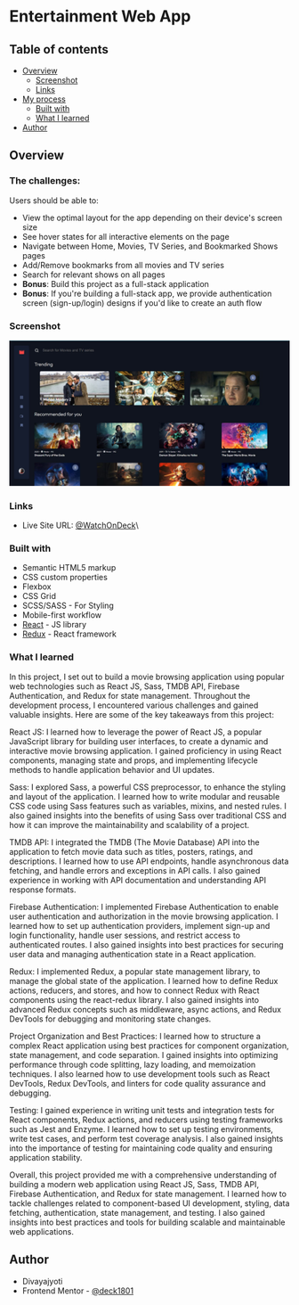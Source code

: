 # Entertainment Web App


## Table of contents

- [Overview](#overview)
  - [Screenshot](#screenshot)
  - [Links](#links)
- [My process](#my-process)
  - [Built with](#built-with)
  - [What I learned](#what-i-learned)
- [Author](#author)



## Overview

### The challenges:

Users should be able to:

- View the optimal layout for the app depending on their device's screen size
- See hover states for all interactive elements on the page
- Navigate between Home, Movies, TV Series, and Bookmarked Shows pages
- Add/Remove bookmarks from all movies and TV series
- Search for relevant shows on all pages
- **Bonus**: Build this project as a full-stack application
- **Bonus**: If you're building a full-stack app, we provide authentication screen (sign-up/login) designs if you'd like to create an auth flow

### Screenshot

![](./screenshot.jpg)

### Links
- Live Site URL: [@WatchOnDeck](https://divyajyoti-shows-app.netlify.app/)\

### Built with

- Semantic HTML5 markup
- CSS custom properties
- Flexbox
- CSS Grid
- SCSS/SASS - For Styling
- Mobile-first workflow
- [React](https://reactjs.org/) - JS library
- [Redux](https://redux.js.org/) - React framework


### What I learned
In this project, I set out to build a movie browsing application using popular web technologies such as React JS, Sass, TMDB API, Firebase Authentication, and Redux for state management. Throughout the development process, I encountered various challenges and gained valuable insights. Here are some of the key takeaways from this project:

React JS: I learned how to leverage the power of React JS, a popular JavaScript library for building user interfaces, to create a dynamic and interactive movie browsing application. I gained proficiency in using React components, managing state and props, and implementing lifecycle methods to handle application behavior and UI updates.

Sass: I explored Sass, a powerful CSS preprocessor, to enhance the styling and layout of the application. I learned how to write modular and reusable CSS code using Sass features such as variables, mixins, and nested rules. I also gained insights into the benefits of using Sass over traditional CSS and how it can improve the maintainability and scalability of a project.

TMDB API: I integrated the TMDB (The Movie Database) API into the application to fetch movie data such as titles, posters, ratings, and descriptions. I learned how to use API endpoints, handle asynchronous data fetching, and handle errors and exceptions in API calls. I also gained experience in working with API documentation and understanding API response formats.

Firebase Authentication: I implemented Firebase Authentication to enable user authentication and authorization in the movie browsing application. I learned how to set up authentication providers, implement sign-up and login functionality, handle user sessions, and restrict access to authenticated routes. I also gained insights into best practices for securing user data and managing authentication state in a React application.

Redux: I implemented Redux, a popular state management library, to manage the global state of the application. I learned how to define Redux actions, reducers, and stores, and how to connect Redux with React components using the react-redux library. I also gained insights into advanced Redux concepts such as middleware, async actions, and Redux DevTools for debugging and monitoring state changes.

Project Organization and Best Practices: I learned how to structure a complex React application using best practices for component organization, state management, and code separation. I gained insights into optimizing performance through code splitting, lazy loading, and memoization techniques. I also learned how to use development tools such as React DevTools, Redux DevTools, and linters for code quality assurance and debugging.

Testing: I gained experience in writing unit tests and integration tests for React components, Redux actions, and reducers using testing frameworks such as Jest and Enzyme. I learned how to set up testing environments, write test cases, and perform test coverage analysis. I also gained insights into the importance of testing for maintaining code quality and ensuring application stability.

Overall, this project provided me with a comprehensive understanding of building a modern web application using React JS, Sass, TMDB API, Firebase Authentication, and Redux for state management. I learned how to tackle challenges related to component-based UI development, styling, data fetching, authentication, state management, and testing. I also gained insights into best practices and tools for building scalable and maintainable web applications.


## Author

- Divayajyoti
- Frontend Mentor - [@deck1801](https://www.frontendmentor.io/profile/deck1801)


